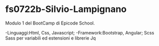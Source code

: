 
# fs0722b-Silvio-Lampignano

Modulo 1 del BootCamp di Epicode School.

-Linguaggi:Html, Css, Javascript;
-Framework:Bootstrap, Angular;
Scss Sass per variabili ed estensioni e librerie Jq
